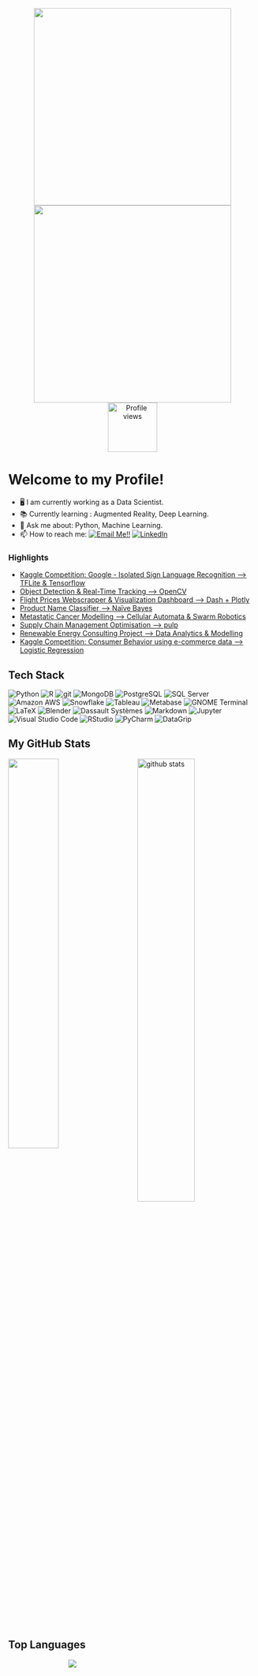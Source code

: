 
<div id="header" align="center">
  <img src="https://trynetsolutions.com/TS/software.gif" width="400"/>
   <img src="https://cdn-ajkii.nitrocdn.com/YBRKoDnlCyoTiNPvqrffbRQeoJZpgQUq/assets/static/optimized/rev-1d561e0/wp-content/uploads/2020/05/mob-customcrm.png" width="400"/>
</div> 

<div id="w" align="center">
  <img alt="Profile views" src="https://visitor-badge.glitch.me/badge?page_id=JosephZahar.visitor-badge" width="100"/>
</div>

# Welcome to my Profile!  

- :desktop_computer: I am currently working as a Data Scientist.
- :books: Currently learning : Augmented Reality, Deep Learning.
- 💬 Ask me about: Python, Machine Learning.
- 📫 How to reach me: <a href="mailto:josephzahar3@gmail.com">![Email Me!!](https://img.shields.io/badge/Gmail-ED1C24?style=flat&logo=gmail&logoColor=white)</a> <a href="https://www.linkedin.com/in/josephzahar/">![LinkedIn](https://img.shields.io/badge/LinkedIn-0077B5?style=flat&logo=linkedin&logoColor=white)</a>

### Highlights 
- [Kaggle Competition: Google - Isolated Sign Language Recognition --> TFLite & Tensorflow](https://github.com/JosephZahar/Google-Isolated-Sign-Language-Recognition-Kaggle)
- [Object Detection & Real-Time Tracking --> OpenCV](https://github.com/JosephZahar/Object-Detection-and-Real-Time-Tracking-CV)
- [Flight Prices Webscrapper & Visualization Dashboard --> Dash + Plotly](https://github.com/JosephZahar/Monitor-Webscraped-Flight-Prices-using-Dash-and-Plotly) 
- [Product Name Classifier --> Naïve Bayes](https://github.com/JosephZahar/Product-Name-Classifier) 
- [Metastatic Cancer Modelling --> Cellular Automata & Swarm Robotics](https://github.com/JosephZahar/Modelling-of-Metastatic-Cancer-and-its-Treatment-using-Swarm-Intelligence-Based-Control)
- [Supply Chain Management Optimisation --> pulp](https://github.com/JosephZahar/Optimisation-Supply-Chain-Management)
- [Renewable Energy Consulting Project --> Data Analytics & Modelling](https://github.com/JosephZahar/Data-Science-Heat-Smart-Orkney)
- [Kaggle Competition: Consumer Behavior using e-commerce data --> Logistic Regression](https://github.com/JosephZahar/RecSys-challenge-kaggle)
<!-- BLOG-POST-LIST:END -->

## Tech Stack
<p>
  <img alt="Python" src="https://img.shields.io/badge/Python%20-%2314354C.svg?style=flat&logo=python&logoColor=white" />
  <img alt="R" src="https://img.shields.io/badge/R%20-blue.svg?style=flat&logo=R&logoColor=white" />
  <img alt="git" src="https://img.shields.io/badge/-Git-F05032?style=flat&logo=git&logoColor=white" />
 
  
  <img alt="MongoDB" src="https://img.shields.io/badge/MongoDB-47A248?logo=MongoDB&logoColor=white&style=flat" />
  <img alt="PostgreSQL" src="https://img.shields.io/badge/PostgreSQL-336791?logo=postgresql&logoColor=white&style=flat" />
  <img alt="SQL Server" src="https://img.shields.io/badge/SQL Server-CC2927?logo=microsoft+sql+server&logoColor=white&style=flat" />
  <img alt="Amazon AWS" src="https://img.shields.io/badge/Amazon AWS-FF9900?logo=Amazon AWS&logoColor=white&style=flat" />
  <img alt="Snowflake" src="https://img.shields.io/badge/Snowflake-29B5E8?logo=Snowflake&logoColor=white&style=flat" />
  
  <img alt="Tableau" src="https://img.shields.io/badge/Tableau-E97627?logo=Tableau&logoColor=white&style=flat" />
  <img alt="Metabase" src="https://img.shields.io/badge/Metabase-509EE3?logo=Metabase&logoColor=white&style=flat" />
  
  <img alt="GNOME Terminal" src="https://img.shields.io/badge/Terminal-241F31?logo=GNOME Terminal&logoColor=white&style=flat" />
  <img alt="LaTeX" src="https://img.shields.io/badge/LaTeX-008080?logo=LaTeX&logoColor=white&style=flat" />
  <img alt="Blender" src="https://img.shields.io/badge/Blender-F5792A?logo=Blender&logoColor=white&style=flat" />
  <img alt="Dassault Systèmes" src="https://img.shields.io/badge/Dassault Systèmes-005386?logo=Dassault Systèmes&logoColor=white&style=flat" />
  <img alt="Markdown" src="https://img.shields.io/badge/Markdown-%23000000.svg?style=flat-square&logo=markdown&logoColor=white" />
  
  <img alt="Jupyter" src="https://img.shields.io/badge/Jupyter-F37626?style=for-the-badge&logo=jupyter&logoColor=white&style=flat" />
  <img alt="Visual Studio Code" src="https://img.shields.io/badge/Visual Studio Code-007ACC?logo=visual+studio+code&logoColor=white&style=flat" />
  <img alt="RStudio" src="https://img.shields.io/badge/RStudio-75AADB?logo=RStudio&logoColor=white&style=flat" />
  <img alt="PyCharm" src="https://img.shields.io/badge/PyCharm-000000?logo=PyCharm&logoColor=white&style=flat" />
  <img alt="DataGrip" src="https://img.shields.io/badge/DataGrip-000000?logo=DataGrip&logoColor=white&style=flat" />
  
## My GitHub Stats

 <img src="https://github-readme-stats-sigma-five.vercel.app/api?username=JosephZahar&show_icons=true&theme=swift" alt="github stats" width="48%" align="right"/>
 <img  src="https://github-readme-streak-stats.herokuapp.com/?user=JosephZahar&theme=swift" width="45%" />
  
  
## Top Languages
<div id="t" align="center">
  <img src="https://github-readme-stats-sigma-five.vercel.app/api/top-langs/?username=JosephZahar&show_icons=true&theme=graywhite&layout=compact" />
</div> 
